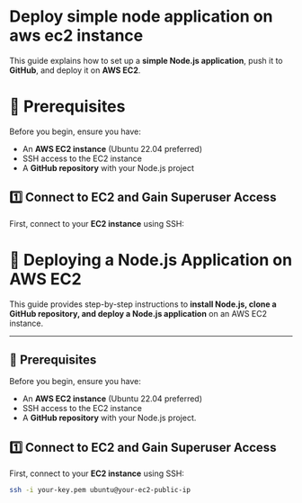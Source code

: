 # Deploy simple node application on aws ec2 instance


This guide explains how to set up a **simple Node.js application**, push it to **GitHub**, and deploy it on **AWS EC2**.

# 📌 Prerequisites

Before you begin, ensure you have:
- An **AWS EC2 instance** (Ubuntu 22.04 preferred)
- SSH access to the EC2 instance
- A **GitHub repository** with your Node.js project

## 1️⃣ **Connect to EC2 and Gain Superuser Access**

First, connect to your **EC2 instance** using SSH:

# 🚀 Deploying a Node.js Application on AWS EC2

This guide provides step-by-step instructions to **install Node.js, clone a GitHub repository, and deploy a Node.js application** on an AWS EC2 instance.  

---

## 📌 Prerequisites

Before you begin, ensure you have:
- An **AWS EC2 instance** (Ubuntu 22.04 preferred)
- SSH access to the EC2 instance
- A **GitHub repository** with your Node.js project.

## 1️⃣ **Connect to EC2 and Gain Superuser Access**

First, connect to your **EC2 instance** using SSH:

```bash
ssh -i your-key.pem ubuntu@your-ec2-public-ip



